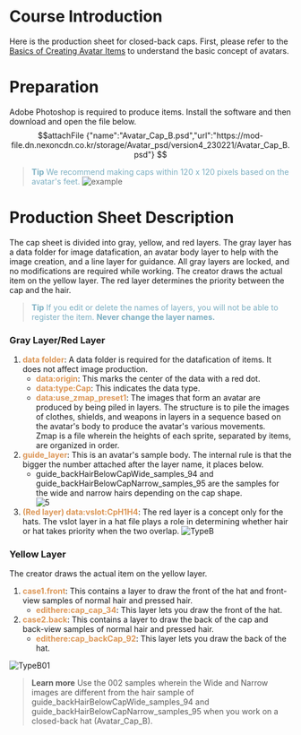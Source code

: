 # Course Introduction
Here is the production sheet for closed-back caps. 
First, please refer to the [Basics of Creating Avatar Items](/docs?postId=588%7B%22target%22:%22_self%22%7D) to understand the basic concept of avatars.

# Preparation
Adobe Photoshop is required to produce items. Install the software and then download and open the file below.
$$attachFile
{"name":"Avatar_Cap_B.psd","url":"https://mod-file.dn.nexoncdn.co.kr/storage/Avatar_psd/version4_230221/Avatar_Cap_B.psd"}
$$

><span style="color: #7cafc2"> **Tip**
> We recommend making caps within 120 x 120 pixels based on the avatar's feet.</span>
> ![example](https://mod-file.dn.nexoncdn.co.kr/bbs/16769485559327fc72cf03aca4128998b423540c3e049.png{"width":"150px"} "example")

# Production Sheet Description
The cap sheet is divided into gray, yellow, and red layers.
The gray layer has a data folder for image datafication, an avatar body layer to help with the image creation, and a line layer for guidance. All gray layers are locked, and no modifications are required while working.
The creator draws the actual item on the yellow layer.
The red layer determines the priority between the cap and the hair.

> <span style="color: #7cafc2">**Tip**
> If you edit or delete the names of layers, you will not be able to register the item.
> **Never change the layer names.**</span>

### Gray Layer/Red Layer
1. <span style="color: #dc9656">**data folder**</span>: A data folder is required for the datafication of items. It does not affect image production.
    * <span style="color: #dc9656">**data:origin**</span>: This marks the center of the data with a red dot.
    * <span style="color: #dc9656">**data:type:Cap**</span>: This indicates the data type.
    * <span style="color: #dc9656">**data:use_zmap_preset1**</span>: The images that form an avatar are produced by being piled in layers. The structure is to pile the images of clothes, shields, and weapons in layers in a sequence based on the avatar's body to produce the avatar's various movements.<br>Zmap is a file wherein the heights of each sprite, separated by items, are organized in order.
2. <span style="color: #dc9656">**guide_layer**</span>: This is an avatar's sample body. The internal rule is that the bigger the number attached after the layer name, it places below.<br>
    * guide_backHairBelowCapWide_samples_94 and guide_backHairBelowCapNarrow_samples_95 are the samples for the wide and narrow hairs depending on the cap shape.<br> ![5](https://mod-file.dn.nexoncdn.co.kr/bbs/16457811937535becc03a37664135889302106c115bff.png "5")
3. <span style="color: #dc9656">**(Red layer) data:vslot:CpH1H4**</span>: The red layer is a concept only for the hats. The vslot layer in a hat file plays a role in determining whether hair or hat takes priority when the two overlap. 
![TypeB](https://mod-file.dn.nexoncdn.co.kr/bbs/1677032543121310bc61208a34d33b830aba8862f51c4.png "TypeB")
### Yellow Layer
The creator draws the actual item on the yellow layer.

1. <span style="color: #dc9656">**case1.front**</span>: This contains a layer to draw the front of the hat and front-view samples of normal hair and pressed hair.
    * <span style="color: #dc9656">**edithere:cap_cap_34**</span>: This layer lets you draw the front of the hat.
2. <span style="color: #dc9656">**case2.back**</span>: This contains a layer to draw the back of the cap and back-view samples of normal hair and pressed hair.
    * <span style="color: #dc9656">**edithere:cap_backCap_92**</span>: This layer lets you draw the back of the hat.

![TypeB01](https://mod-file.dn.nexoncdn.co.kr/bbs/1677033338202aa1833624a264a098601f346edc6fc3f.png "TypeB01")
> <span style="color: #585858">**Learn more**
> Use the 002 samples wherein the Wide and Narrow images are different from the hair sample of guide_backHairBelowCapWide_samples_94 and guide_backHairBelowCapNarrow_samples_95 when you work on a closed-back hat (Avatar_Cap_B).</span>

